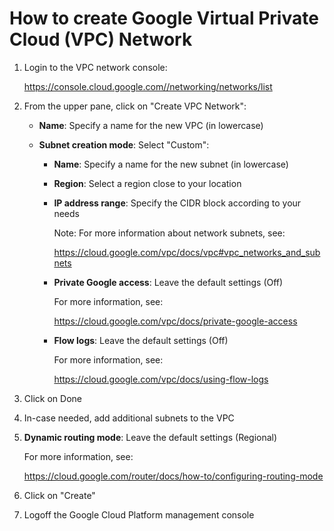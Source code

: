 # How to create Google Virtual Private Cloud (VPC) Network

1. Login to the VPC network console:

   https://console.cloud.google.com//networking/networks/list

2. From the upper pane, click on "Create VPC Network":

   + **Name**: Specify a name for the new VPC (in lowercase)

   + **Subnet creation mode**: Select "Custom":

     + **Name**: Specify a name for the new subnet (in lowercase)

     + **Region**: Select a region close to your location

     + **IP address range**: Specify the CIDR block according to your needs

       Note: For more information about network subnets, see:

       https://cloud.google.com/vpc/docs/vpc#vpc_networks_and_subnets

     + **Private Google access**: Leave the default settings (Off)

       For more information, see:

       https://cloud.google.com/vpc/docs/private-google-access

     + **Flow logs**: Leave the default settings (Off)

       For more information, see:

       https://cloud.google.com/vpc/docs/using-flow-logs

3. Click on Done

4. In-case needed, add additional subnets to the VPC

5. **Dynamic routing mode**: Leave the default settings (Regional)

   For more information, see:

   https://cloud.google.com/router/docs/how-to/configuring-routing-mode

6. Click on "Create"

7. Logoff the Google Cloud Platform management console